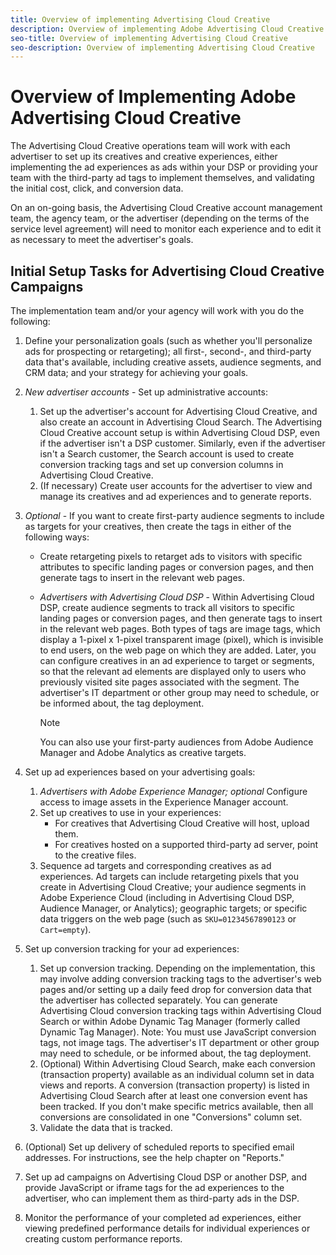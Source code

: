 ```yaml
---
title: Overview of implementing Advertising Cloud Creative
description: Overview of implementing Adobe Advertising Cloud Creative
seo-title: Overview of implementing Advertising Cloud Creative
seo-description: Overview of implementing Advertising Cloud Creative
---
```


# Overview of Implementing Adobe Advertising Cloud Creative

The Advertising Cloud Creative operations team will work with each advertiser to set up its creatives and creative experiences, either implementing the ad experiences as ads within your DSP or providing your team with the third-party ad tags to implement themselves, and validating the initial cost, click, and conversion data.

On an on-going basis, the Advertising Cloud Creative account management team, the agency team, or the advertiser (depending on the terms of the service level agreement) will need to monitor each experience and to edit it as necessary to meet the advertiser's goals.

## Initial Setup Tasks for Advertising Cloud Creative Campaigns

The implementation team and/or your agency will work with you do the following:

1. Define your personalization goals (such as whether you'll personalize ads for prospecting or retargeting); all first-, second-, and third-party data that's available, including creative assets, audience segments, and CRM data; and your strategy for achieving your goals.
1. *New advertiser accounts* - Set up administrative accounts:
   1. Set up the advertiser's account for Advertising Cloud Creative, and also create an account in Advertising Cloud Search.
      The Advertising Cloud Creative account setup is within Advertising Cloud DSP, even if the advertiser isn't a DSP customer.
      Similarly, even if the advertiser isn't a Search customer, the Search account is used to create conversion tracking tags and set up conversion columns in Advertising Cloud Creative.
   1. (If necessary) Create user accounts for the advertiser to view and manage its creatives and ad experiences and to generate reports.
1. *Optional* - If you want to create first-party audience segments to include as targets for your creatives, then create the tags in either of the following ways:
   * Create retargeting pixels to retarget ads to visitors with specific attributes to specific landing pages or conversion pages, and then generate tags to insert in the relevant web pages.
   * *Advertisers with Advertising Cloud DSP* - Within Advertising Cloud DSP, create audience segments to track all visitors to specific landing pages or conversion pages, and then generate tags to insert in the relevant web pages.
     Both types of tags are image tags, which display a 1-pixel x 1-pixel transparent image (pixel), which is invisible to end users, on the web page on which they are added. Later, you can configure creatives in an ad experience to target or segments, so that the relevant ad elements are displayed only to users who previously visited site pages associated with the segment.
     The advertiser's IT department or other group may need to schedule, or be informed about, the tag deployment.

     >[!NOTE]
     >
     >You can also use your first-party audiences from Adobe Audience Manager and Adobe Analytics as creative targets. 

1. Set up ad experiences based on your advertising goals:
   1. *Advertisers with Adobe Experience Manager; optional* Configure access to image assets in the Experience Manager account.
   1. Set up creatives to use in your experiences:
      * For creatives that Advertising Cloud Creative will host, upload them.
      * For creatives hosted on a supported third-party ad server, point to the creative files.
    1. Sequence ad targets and corresponding creatives as ad experiences.
    Ad targets can include retargeting pixels that you create in Advertising Cloud Creative; your audience segments in Adobe Experience Cloud (including in Advertising Cloud DSP, Audience Manager, or Analytics); geographic targets; or specific data triggers on the web page (such as `SKU=01234567890123` or `Cart=empty`).
1. Set up conversion tracking for your ad experiences:
   1. Set up conversion tracking. Depending on the implementation, this may involve adding conversion tracking tags to the advertiser's web pages and/or setting up a daily feed drop for conversion data that the advertiser has collected separately.
      You can generate Advertising Cloud conversion tracking tags within Advertising Cloud Search or within Adobe Dynamic Tag Manager (formerly called Dynamic Tag Manager).  Note:  You must use JavaScript conversion tags, not image tags.
      The advertiser's IT department or other group may need to schedule, or be informed about, the tag deployment.
   1. (Optional) Within Advertising Cloud Search, make each conversion (transaction property) available as an individual column set in data views and reports.
   A conversion (transaction property) is listed in Advertising Cloud Search after at least one conversion event has been tracked.
   If you don't make specific metrics available, then all conversions are consolidated in one "Conversions" column set.
   1. Validate the data that is tracked.
1. (Optional) Set up delivery of scheduled reports to specified email addresses.
   For instructions, see the help chapter on "Reports."
1. Set up ad campaigns on Advertising Cloud DSP or another DSP, and provide JavaScript or iframe tags for the ad experiences to the advertiser, who can implement them as third-party ads in the DSP.
1. Monitor the performance of your completed ad experiences, either viewing predefined performance details for individual experiences or creating custom performance reports.
